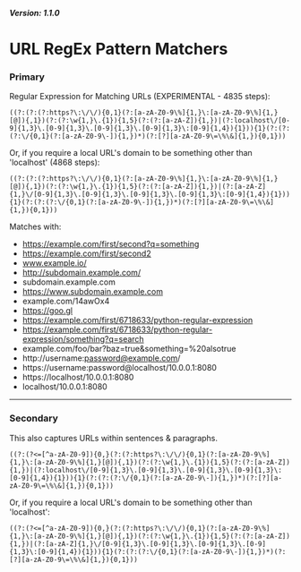 ***Version: 1.1.0***

# URL RegEx Pattern Matchers

### Primary
Regular Expression for Matching URLs (EXPERIMENTAL - 4835 steps):
```
((?:(?:(?:https?\:\/\/){0,1}(?:[a-zA-Z0-9\%]{1,}\:[a-zA-Z0-9\%]{1,}[@]){,1})(?:(?:\w{1,}\.{1}){1,5}(?:(?:[a-zA-Z]){1,})|(?:localhost\/[0-9]{1,3}\.[0-9]{1,3}\.[0-9]{1,3}\.[0-9]{1,3}\:[0-9]{1,4}){1})){1}(?:(?:(?:\/{0,1}(?:[a-zA-Z0-9\-]){1,})*)(?:[?][a-zA-Z0-9\=\%\&]{1,}){0,1}))
```

Or, if you require a local URL's domain to be something other than 'localhost' (4868 steps):
```
((?:(?:(?:https?\:\/\/){0,1}(?:[a-zA-Z0-9\%]{1,}\:[a-zA-Z0-9\%]{1,}[@]){,1})(?:(?:\w{1,}\.{1}){1,5}(?:(?:[a-zA-Z]){1,})|(?:[a-zA-Z]{1,}\/[0-9]{1,3}\.[0-9]{1,3}\.[0-9]{1,3}\.[0-9]{1,3}\:[0-9]{1,4}){1})){1}(?:(?:(?:\/{0,1}(?:[a-zA-Z0-9\-]){1,})*)(?:[?][a-zA-Z0-9\=\%\&]{1,}){0,1}))
```


Matches with:
- https://example.com/first/second?q=something
- https://example.com/first/second2
- www.example.io/
- http://subdomain.example.com/
- subdomain.example.com
- https://www.subdomain.example.com
- example.com/14awOx4
- https://goo.gl
- https://example.com/first/6718633/python-regular-expression
- https://example.com/first/6718633/python-regular-expression/something?q=search
- example.com/foo/bar?baz=true&something=%20alsotrue
- http://username:password@example.com/
- https://username:password@localhost/10.0.0.1:8080
- https://localhost/10.0.0.1:8080
- localhost/10.0.0.1:8080

---
### Secondary
This also captures URLs within sentences & paragraphs.
```
((?:(?<=[^a-zA-Z0-9]){0,}(?:(?:https?\:\/\/){0,1}(?:[a-zA-Z0-9\%]{1,}\:[a-zA-Z0-9\%]{1,}[@]){,1})(?:(?:\w{1,}\.{1}){1,5}(?:(?:[a-zA-Z]){1,})|(?:localhost\/[0-9]{1,3}\.[0-9]{1,3}\.[0-9]{1,3}\.[0-9]{1,3}\:[0-9]{1,4}){1})){1}(?:(?:(?:\/{0,1}(?:[a-zA-Z0-9\-]){1,})*)(?:[?][a-zA-Z0-9\=\%\&]{1,}){0,1}))
```

Or, if you require a local URL's domain to be something other than 'localhost':
```
((?:(?<=[^a-zA-Z0-9]){0,}(?:(?:https?\:\/\/){0,1}(?:[a-zA-Z0-9\%]{1,}\:[a-zA-Z0-9\%]{1,}[@]){,1})(?:(?:\w{1,}\.{1}){1,5}(?:(?:[a-zA-Z]){1,})|(?:[a-zA-Z]{1,}\/[0-9]{1,3}\.[0-9]{1,3}\.[0-9]{1,3}\.[0-9]{1,3}\:[0-9]{1,4}){1})){1}(?:(?:(?:\/{0,1}(?:[a-zA-Z0-9\-]){1,})*)(?:[?][a-zA-Z0-9\=\%\&]{1,}){0,1}))
```
